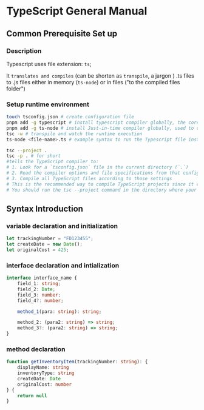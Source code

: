 # TypeScript General Manual
## Common Prerequisite Set up
### Description
Typescript uses file extension: `ts`;

It `translates and compiles` (can be shorten as `transpile`, a jargon ) .ts files to .js files either in memory (`ts-node`) or in files ("to the compiled files folder")

### Setup runtime environment

```zsh
touch tsconfig.json # create configuration file
pnpm add -g typescript # install typescript compiler globally, the core of Typescript
pnpm add -g ts-node # install Just-in-time compiler globally, used to directly run ts file for testing
tsc -w # transpile and watch the runtime execution
ts-node <file-name>.ts # example syntax to run the Typescript file instantly

tsc --project . 
tsc -p . # for short
#tells the TypeScript compiler to:
# 1. Look for a `tsconfig.json` file in the current directory (`.`)
# 2. Read the compiler options and file specifications from that config
# 3. Compile all TypeScript files according to those settings
# This is the recommended way to compile TypeScript projects since it ensures consistent compiler options across your codebase.
# You should run the tsc --project command in the directory where your tsconfig.json file is located. In your case, it seems to be the Typescript directory.
```


## Syntax Introduction

### variable declaration and initialization

```typescript
let trackingNumber = "FD123455";
let createDate = new Date();
let originalCost = 425;
```

### interface declaration and intialization

```typescript
interface interface_name {
    field_1: string;
    field_2: Date;
    field_3: number;
    field_4?: number;

    method_1(para: string): string;

    method_2: (para2: string) => string;
    method_3?: (para2: string) => string;
}
```

### method declaration

```typescript
function getInventoryItem(trackingNumber: string): {
    displayName: string
    inventoryType: string
    createDate: Date
    originalCost: number
} {
    return null
}
```

